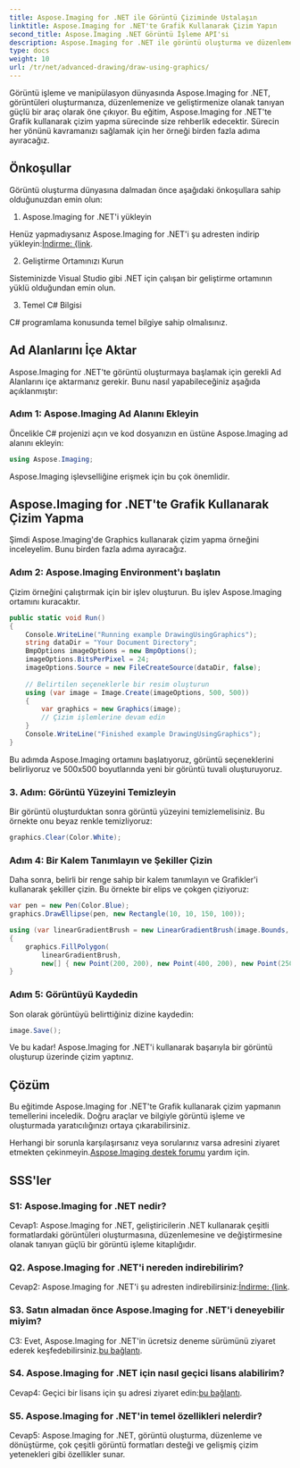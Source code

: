 ```yaml
---
title: Aspose.Imaging for .NET ile Görüntü Çiziminde Ustalaşın
linktitle: Aspose.Imaging for .NET'te Grafik Kullanarak Çizim Yapın
second_title: Aspose.Imaging .NET Görüntü İşleme API'si
description: Aspose.Imaging for .NET ile görüntü oluşturma ve düzenlemeyi keşfedin. C#'ta kolaylıkla resim çizmeyi ve düzenlemeyi öğrenin.
type: docs
weight: 10
url: /tr/net/advanced-drawing/draw-using-graphics/
---
```

Görüntü işleme ve manipülasyon dünyasında Aspose.Imaging for .NET, görüntüleri oluşturmanıza, düzenlemenize ve geliştirmenize olanak tanıyan güçlü bir araç olarak öne çıkıyor. Bu eğitim, Aspose.Imaging for .NET'te Grafik kullanarak çizim yapma sürecinde size rehberlik edecektir. Sürecin her yönünü kavramanızı sağlamak için her örneği birden fazla adıma ayıracağız.

## Önkoşullar

Görüntü oluşturma dünyasına dalmadan önce aşağıdaki önkoşullara sahip olduğunuzdan emin olun:

1. Aspose.Imaging for .NET'i yükleyin

 Henüz yapmadıysanız Aspose.Imaging for .NET'i şu adresten indirip yükleyin:[İndirme: {link](https://releases.aspose.com/imaging/net/).

2. Geliştirme Ortamınızı Kurun

Sisteminizde Visual Studio gibi .NET için çalışan bir geliştirme ortamının yüklü olduğundan emin olun.

3. Temel C# Bilgisi

C# programlama konusunda temel bilgiye sahip olmalısınız.

## Ad Alanlarını İçe Aktar

Aspose.Imaging for .NET'te görüntü oluşturmaya başlamak için gerekli Ad Alanlarını içe aktarmanız gerekir. Bunu nasıl yapabileceğiniz aşağıda açıklanmıştır:

### Adım 1: Aspose.Imaging Ad Alanını Ekleyin

Öncelikle C# projenizi açın ve kod dosyanızın en üstüne Aspose.Imaging ad alanını ekleyin:

```csharp
using Aspose.Imaging;
```

Aspose.Imaging işlevselliğine erişmek için bu çok önemlidir.

## Aspose.Imaging for .NET'te Grafik Kullanarak Çizim Yapma

Şimdi Aspose.Imaging'de Graphics kullanarak çizim yapma örneğini inceleyelim. Bunu birden fazla adıma ayıracağız.

### Adım 2: Aspose.Imaging Environment'ı başlatın

Çizim örneğini çalıştırmak için bir işlev oluşturun. Bu işlev Aspose.Imaging ortamını kuracaktır.

```csharp
public static void Run()
{
    Console.WriteLine("Running example DrawingUsingGraphics");
    string dataDir = "Your Document Directory";
    BmpOptions imageOptions = new BmpOptions();
    imageOptions.BitsPerPixel = 24;
    imageOptions.Source = new FileCreateSource(dataDir, false);
    
    // Belirtilen seçeneklerle bir resim oluşturun
    using (var image = Image.Create(imageOptions, 500, 500))
    {
        var graphics = new Graphics(image);
        // Çizim işlemlerine devam edin
    }
    Console.WriteLine("Finished example DrawingUsingGraphics");
}
```

Bu adımda Aspose.Imaging ortamını başlatıyoruz, görüntü seçeneklerini belirliyoruz ve 500x500 boyutlarında yeni bir görüntü tuvali oluşturuyoruz.

### 3. Adım: Görüntü Yüzeyini Temizleyin

Bir görüntü oluşturduktan sonra görüntü yüzeyini temizlemelisiniz. Bu örnekte onu beyaz renkle temizliyoruz:

```csharp
graphics.Clear(Color.White);
```

### Adım 4: Bir Kalem Tanımlayın ve Şekiller Çizin

Daha sonra, belirli bir renge sahip bir kalem tanımlayın ve Grafikler'i kullanarak şekiller çizin. Bu örnekte bir elips ve çokgen çiziyoruz:

```csharp
var pen = new Pen(Color.Blue);
graphics.DrawEllipse(pen, new Rectangle(10, 10, 150, 100));

using (var linearGradientBrush = new LinearGradientBrush(image.Bounds, Color.Red, Color.White, 45f))
{
    graphics.FillPolygon(
        linearGradientBrush,
        new[] { new Point(200, 200), new Point(400, 200), new Point(250, 350) });
}
```

### Adım 5: Görüntüyü Kaydedin

Son olarak görüntüyü belirttiğiniz dizine kaydedin:

```csharp
image.Save();
```

Ve bu kadar! Aspose.Imaging for .NET'i kullanarak başarıyla bir görüntü oluşturup üzerinde çizim yaptınız.

## Çözüm

Bu eğitimde Aspose.Imaging for .NET'te Grafik kullanarak çizim yapmanın temellerini inceledik. Doğru araçlar ve bilgiyle görüntü işleme ve oluşturmada yaratıcılığınızı ortaya çıkarabilirsiniz.

 Herhangi bir sorunla karşılaşırsanız veya sorularınız varsa adresini ziyaret etmekten çekinmeyin.[Aspose.Imaging destek forumu](https://forum.aspose.com/) yardım için.

## SSS'ler

### S1: Aspose.Imaging for .NET nedir?

Cevap1: Aspose.Imaging for .NET, geliştiricilerin .NET kullanarak çeşitli formatlardaki görüntüleri oluşturmasına, düzenlemesine ve değiştirmesine olanak tanıyan güçlü bir görüntü işleme kitaplığıdır.

### Q2. Aspose.Imaging for .NET'i nereden indirebilirim?

 Cevap2: Aspose.Imaging for .NET'i şu adresten indirebilirsiniz:[İndirme: {link](https://releases.aspose.com/imaging/net/).

### S3. Satın almadan önce Aspose.Imaging for .NET'i deneyebilir miyim?

 C3: Evet, Aspose.Imaging for .NET'in ücretsiz deneme sürümünü ziyaret ederek keşfedebilirsiniz.[bu bağlantı](https://releases.aspose.com/).

### S4. Aspose.Imaging for .NET için nasıl geçici lisans alabilirim?

 Cevap4: Geçici bir lisans için şu adresi ziyaret edin:[bu bağlantı](https://purchase.aspose.com/temporary-license/).

### S5. Aspose.Imaging for .NET'in temel özellikleri nelerdir?

Cevap5: Aspose.Imaging for .NET, görüntü oluşturma, düzenleme ve dönüştürme, çok çeşitli görüntü formatları desteği ve gelişmiş çizim yetenekleri gibi özellikler sunar.